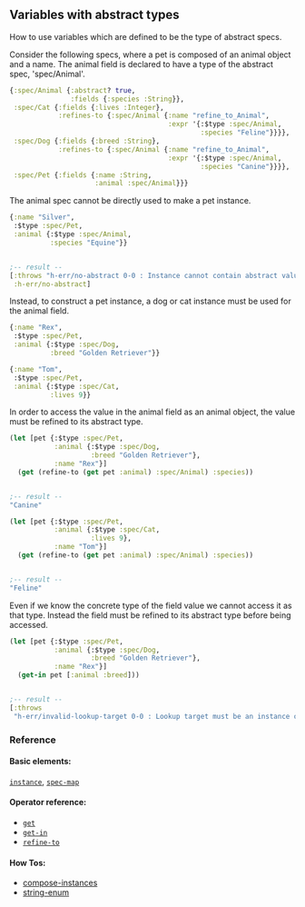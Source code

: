 <!---
  This markdown file was generated. Do not edit.
  -->

## Variables with abstract types

How to use variables which are defined to be the type of abstract specs.

Consider the following specs, where a pet is composed of an animal object and a name. The animal field is declared to have a type of the abstract spec, 'spec/Animal'.

```clojure
{:spec/Animal {:abstract? true,
               :fields {:species :String}},
 :spec/Cat {:fields {:lives :Integer},
            :refines-to {:spec/Animal {:name "refine_to_Animal",
                                       :expr '{:$type :spec/Animal,
                                               :species "Feline"}}}},
 :spec/Dog {:fields {:breed :String},
            :refines-to {:spec/Animal {:name "refine_to_Animal",
                                       :expr '{:$type :spec/Animal,
                                               :species "Canine"}}}},
 :spec/Pet {:fields {:name :String,
                     :animal :spec/Animal}}}
```

The animal spec cannot be directly used to make a pet instance.

```clojure
{:name "Silver",
 :$type :spec/Pet,
 :animal {:$type :spec/Animal,
          :species "Equine"}}


;-- result --
[:throws "h-err/no-abstract 0-0 : Instance cannot contain abstract value"
 :h-err/no-abstract]
```

Instead, to construct a pet instance, a dog or cat instance must be used for the animal field.

```clojure
{:name "Rex",
 :$type :spec/Pet,
 :animal {:$type :spec/Dog,
          :breed "Golden Retriever"}}
```

```clojure
{:name "Tom",
 :$type :spec/Pet,
 :animal {:$type :spec/Cat,
          :lives 9}}
```

In order to access the value in the animal field as an animal object, the value must be refined to its abstract type.

```clojure
(let [pet {:$type :spec/Pet,
           :animal {:$type :spec/Dog,
                    :breed "Golden Retriever"},
           :name "Rex"}]
  (get (refine-to (get pet :animal) :spec/Animal) :species))


;-- result --
"Canine"
```

```clojure
(let [pet {:$type :spec/Pet,
           :animal {:$type :spec/Cat,
                    :lives 9},
           :name "Tom"}]
  (get (refine-to (get pet :animal) :spec/Animal) :species))


;-- result --
"Feline"
```

Even if we know the concrete type of the field value we cannot access it as that type. Instead the field must be refined to its abstract type before being accessed.

```clojure
(let [pet {:$type :spec/Pet,
           :animal {:$type :spec/Dog,
                    :breed "Golden Retriever"},
           :name "Rex"}]
  (get-in pet [:animal :breed]))


;-- result --
[:throws
 "h-err/invalid-lookup-target 0-0 : Lookup target must be an instance of known type or non-empty vector"]
```

### Reference

#### Basic elements:

[`instance`](../halite_basic-syntax-reference.md#instance), [`spec-map`](../../halite_spec-syntax-reference.md)

#### Operator reference:

* [`get`](../halite_full-reference.md#get)
* [`get-in`](../halite_full-reference.md#get-in)
* [`refine-to`](../halite_full-reference.md#refine-to)


#### How Tos:

* [compose-instances](../how-to/halite_compose-instances.md)
* [string-enum](../how-to/halite_string-enum.md)


